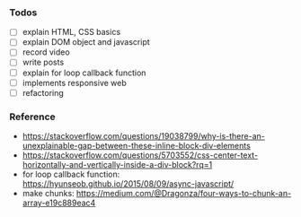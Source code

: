 ### Todos
- [ ] explain HTML, CSS basics
- [ ] explain DOM object and javascript
- [ ] record video
- [ ] write posts
- [ ] explain for loop callback function
- [ ] implements responsive web
- [ ] refactoring

### Reference
- https://stackoverflow.com/questions/19038799/why-is-there-an-unexplainable-gap-between-these-inline-block-div-elements
- https://stackoverflow.com/questions/5703552/css-center-text-horizontally-and-vertically-inside-a-div-block?rq=1
- for loop callback function: https://hyunseob.github.io/2015/08/09/async-javascript/
- make chunks: https://medium.com/@Dragonza/four-ways-to-chunk-an-array-e19c889eac4